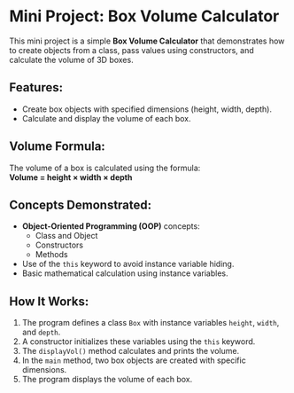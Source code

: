 # Mini Project: Box Volume Calculator

This mini project is a simple **Box Volume Calculator** that demonstrates how to create objects from a class, pass values using constructors, and calculate the volume of 3D boxes.

## Features:
- Create box objects with specified dimensions (height, width, depth).
- Calculate and display the volume of each box.

## Volume Formula:
The volume of a box is calculated using the formula:  
**Volume = height × width × depth**

## Concepts Demonstrated:
- **Object-Oriented Programming (OOP)** concepts:
  - Class and Object
  - Constructors
  - Methods
- Use of the `this` keyword to avoid instance variable hiding.
- Basic mathematical calculation using instance variables.

## How It Works:
1. The program defines a class `Box` with instance variables `height`, `width`, and `depth`.
2. A constructor initializes these variables using the `this` keyword.
3. The `displayVol()` method calculates and prints the volume.
4. In the `main` method, two box objects are created with specific dimensions.
5. The program displays the volume of each box.
